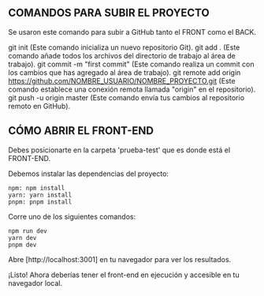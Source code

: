 ## COMANDOS PARA SUBIR EL PROYECTO

Se usaron este comando para subir a GitHub tanto el FRONT como el BACK. 

git init (Este comando inicializa un nuevo repositorio Git).
git add . (Este comando añade todos los archivos del directorio de trabajo al área de trabajo).
git commit -m "first commit" (Este comando realiza un commit con los cambios que has agregado al área de trabajo).
git remote add origin https://github.com/NOMBRE_USUARIO/NOMBRE_PROYECTO.git (Este comando establece una conexión remota llamada "origin" en el repositorio).
git push -u origin master (Este comando envía tus cambios al repositorio remoto en GitHub).

## CÓMO ABRIR EL FRONT-END

Debes posicionarte en la carpeta 'prueba-test' que es donde está el FRONT-END.

Debemos instalar las dependencias del proyecto:

``` (Cualquiera de las 3 opciones funciona si tienes instalado previamente el gestor de paquetes).
npm: npm install
yarn: yarn install
pnpm: pnpm install
```

Corre uno de los siguientes comandos:

```
npm run dev
yarn dev
pnpm dev
```

Abre [http://localhost:3001] en tu navegador para ver los resultados.

¡Listo! Ahora deberías tener el front-end en ejecución y accesible en tu navegador local.
